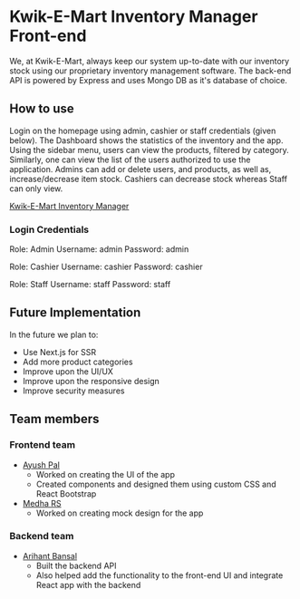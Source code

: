 # Kwik-E-Mart Inventory Manager Front-end

We, at Kwik-E-Mart, always keep our system up-to-date with our inventory stock using our proprietary inventory management software.
The back-end API is powered by Express and uses Mongo DB as it's database of choice.

## How to use

Login on the homepage using admin, cashier or staff credentials (given below). The Dashboard shows the statistics of the inventory and the app. Using the sidebar menu, users can view the products, filtered by category. Similarly, one can view the list of the users authorized to use the application. Admins can add or delete users, and products, as well as, increase/decrease item stock. Cashiers can decrease stock whereas Staff can only view.

[Kwik-E-Mart Inventory Manager](https://kwik-e-mart-inventory.herokuapp.com/)

### Login Credentials

Role: Admin
Username: admin
Password: admin

Role: Cashier
Username: cashier
Password: cashier

Role: Staff
Username: staff
Password: staff

## Future Implementation

In the future we plan to:
* Use Next.js for SSR
* Add more product categories
* Improve upon the UI/UX
* Improve upon the responsive design
* Improve security measures

## Team members
### Frontend team
* [Ayush Pal](https://github.com/palayush16)
	* Worked on creating the UI of the app
	* Created components and designed them using custom CSS and React Bootstrap
* [Medha RS](https://github.com/meeddhhaa)
	* Worked on creating mock design for the app
### Backend team
* [Arihant Bansal](https://github.com/arihantbansal/)
	* Built the backend API
	* Also helped add the functionality to the front-end UI and integrate React app with the backend
